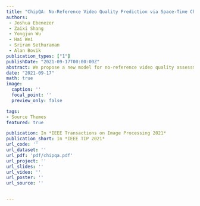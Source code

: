 ```yaml
---
title: "ChipQA: No-Reference Video Quality Prediction via Space-Time Chips"
authors: 
 - Joshua Ebenezer
 - Zaixi Shang
 - Yongjun Wu
 - Hai Wei
 - Sriram Sethuraman
 - Alan Bovik
publication_types: ["1"]
publishDate: "2021-09-17T00:00:00Z"
abstract: We propose a new model for no-reference video quality assessment (VQA). Our approach uses a new idea of highly-localized space-time (ST) slices called Space-Time Chips (ST Chips). ST Chips are localized cuts of video data along directions that implicitly capture motion. We use perceptually-motivated bandpass and normalization models to first process the video data, and then select oriented ST Chips based on how closely they fit parametric models of natural video statistics. We show that the parameters that describe these statistics can be used to reliably predict the quality of videos, without the need for a reference video. The proposed method implicitly models ST video naturalness, and deviations from naturalness. We train and test our model on several large VQA databases, and show that our model achieves state-of-the-art performance at reduced cost, without requiring motion computation.
date: "2021-09-17"
math: true
image:
  caption: ''
  focal_point: ''
  preview_only: false

tags:
- Source Themes
featured: true

publication: In *IEEE Transactions on Image Processing 2021*
publication_short: In *IEEE TIP 2021*
url_code: '' 
url_dataset: ''
url_pdf: 'pdf/chipqa.pdf'
url_project: ''
url_slides: ''
url_video: ''
url_poster: ''
url_source: ''


---
```


